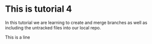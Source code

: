 # This is tutorial 4

In this tutorial we are learning to create and merge branches as well as including the untracked files into our local repo.

This is a line 